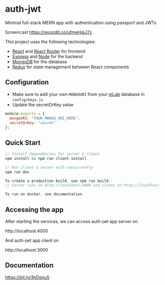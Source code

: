 # auth-jwt

Minimal full-stack MERN app with authentication using passport and JWTs

Screencast  https://recordit.co/ufmeHgjJ7z


This project uses the following technologies:

- [React](https://reactjs.org) and [React Router](https://reacttraining.com/react-router/) for frontend
- [Express](http://expressjs.com/) and [Node](https://nodejs.org/en/) for the backend
- [MongoDB](https://www.mongodb.com/) for the database
- [Redux](https://redux.js.org/basics/usagewithreact) for state management between React components

## Configuration

- Make sure to add your own `MONGOURI` from your [mLab](http://mlab.com) database in `config/keys.js`
- Update the secretOrKey value

```javascript
module.exports = {
  mongoURI: "YOUR_MONGO_URI_HERE",
  secretOrKey: "secret"
};
```

## Quick Start

```javascript
// Install dependencies for server & client
npm install && npm run client-install

// Run client & server with concurrently
npm run dev

To create a production build, use npm run build.
// Server runs on http://localhost:4000 and client on http://localhost:3000

To run on docker, see documentation 
```


## Accessing the app

After starting the services, we can access auth-jwt app server on

http://localhost:4000

And auth-jwt app client on

http://localhost:3000


## Documentation 

https://bit.ly/3hDqnu5 

